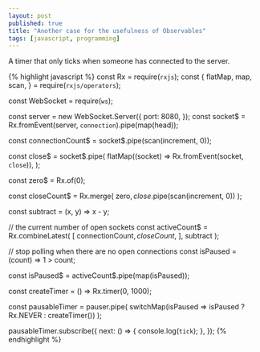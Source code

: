 ```yaml
---
layout: post
published: true
title: "Another case for the usefulness of Observables"
tags: [javascript, programming]
---
```


A timer that only ticks when someone has connected to the server.

{% highlight javascript %}
const Rx = require(`rxjs`);
const { 
  flatMap,
  map,
  scan,
} = require(`rxjs/operators`);

const WebSocket = require(`ws`);

const server = new WebSocket.Server({ port: 8080, });
const socket$ = Rx.fromEvent(server, `connection`).pipe(map(head));

const connectionCount$ = socket$.pipe(scan(increment, 0));

const close$ = socket$.pipe(
  flatMap((socket) => Rx.fromEvent(socket, `close`)),
);

const zero$ = Rx.of(0);

const closeCount$ = Rx.merge(
  zero$,
  close$.pipe(scan(increment, 0)) 
);

const subtract = (x, y) => x - y;

// the current number of open sockets
const activeCount$ = Rx.combineLatest(
  [ connectionCount$, closeCount$, ], 
  subtract
);

// stop polling when there are no open connections
const isPaused = (count) => 1 > count;

const isPaused$ = activeCount$.pipe(map(isPaused));

const createTimer = () => Rx.timer(0, 1000);

const pausableTimer = pauser.pipe(
  switchMap(isPaused => isPaused ? Rx.NEVER : createTimer())
);

pausableTimer.subscribe({
  next: () => {
    console.log(`tick`);
  },
});
{% endhighlight %}
